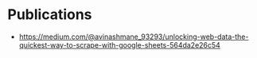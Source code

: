 # Publications

* https://medium.com/@avinashmane_93293/unlocking-web-data-the-quickest-way-to-scrape-with-google-sheets-564da2e26c54